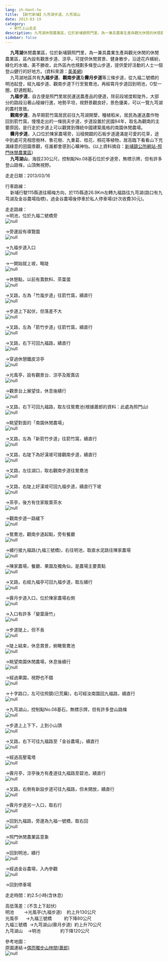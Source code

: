 ```yaml
---
lang: zh-Hant-tw
title: 【新竹新埔】九芎湖步道、九芎湖山
date: 2013-03-19
category: 
  - 新竹上山走走
description: 九芎湖休閒農業區，位於新埔鎮照門里，為一兼具農業生產與觀光休閒的休閒農業區，區內設有觀景步道、涼亭，可提供休閒賞景、健身散步，沿途花卉繽紛，綠化的水塘，美不勝收，此外區內也規劃多條登山步道，提供愛好活動的人士一個登山健行的好地方。(資料來源：[美美網](http://emmm.tw/L3_content.php?L3_id=3436)) 九芎湖地區共有九福步道、觀南步道及霽月步道等三條步道，從九福二號橋的明池起登，經九福步道、觀南步道下行至鴛鴦池，再經霄月步道回到明池，O型一圈，舒適輕鬆。 九福步道，自古便是照門里居民運送農產品的便道，除前段坡度較陡外，大部分的路段沿著山稜線行進，地勢平坦，視野景觀良好，景色優美，可以一覽九芎湖的農村景致。 觀南步道，為早期箭竹窩居民前往九芎湖開墾，種植稻米，居民為運送農作物回到箭竹窩，慢慢走出的一條挑夫步道，步道設置於民國84年，取名為觀南的主要原因，是行走於步道上可以觀賞到傳統中國建築風格的南園休閒農場。 霽月步道，入口位於陳家農場旁，沿稜開闢的石板步道邊滿是可愛的花草，途中到處可見相思樹林、魯花樹、九重葛、桂花、桐花等植物，居高臨下看看山下充滿綠意的田園景觀，任誰都會感到心曠神怡。(以上資料摘自：[新埔鎮公所網站-照門休閒農業區](http://www.sp.gov.tw/ch/05tourism/tou_02a_list.asp?cate_id=48)) 九芎湖山，海拔230公尺，控制點No.08基石位於步道旁，無標示牌，但有許多登山路條，山頂無視野。
sidebar: false
---
```


    **九芎湖**休閒農業區，位於新埔鎮照門里，為一兼具農業生產與觀光休閒的休閒農業區，區內設有觀景步道、涼亭，可提供休閒賞景、健身散步，沿途花卉繽紛，綠化的水塘，美不勝收，此外區內也規劃多條登山步道，提供愛好活動的人士一個登山健行的好地方。(資料來源：[美美網](http://emmm.tw/L3_content.php?L3_id=3436))  
    九芎湖地區共有**九福步道**、**觀南步道**及**霽月步道**等三條步道，從九福二號橋的明池起登，經九福步道、觀南步道下行至鴛鴦池，再經霄月步道回到明池，O型一圈，舒適輕鬆。  
    **九福步道**，自古便是照門里居民運送農產品的便道，除前段坡度較陡外，大部分的路段沿著山稜線行進，地勢平坦，視野景觀良好，景色優美，可以一覽九芎湖的農村景致。  
    **觀南步道**，為早期箭竹窩居民前往九芎湖開墾，種植稻米，居民為運送農作物回到箭竹窩，慢慢走出的一條挑夫步道，步道設置於民國84年，取名為觀南的主要原因，是行走於步道上可以觀賞到傳統中國建築風格的南園休閒農場。  
    **霽月步道**，入口位於陳家農場旁，沿稜開闢的石板步道邊滿是可愛的花草，途中到處可見相思樹林、魯花樹、九重葛、桂花、桐花等植物，居高臨下看看山下充滿綠意的田園景觀，任誰都會感到心曠神怡。(以上資料摘自：[新埔鎮公所網站-照門休閒農業區](http://www.sp.gov.tw/ch/05tourism/tou_02a_list.asp?cate_id=48))  
    **九芎湖山**，海拔230公尺，控制點No.08基石位於步道旁，無標示牌，但有許多登山路條，山頂無視野。

走走日期：2013/03/16

行車路線：  
    新埔行駛115縣道往楊梅方向，於115縣道26.9Km左轉九福路往九芎湖(路口有九芎湖及金谷農場指標)，過金谷農場後停車於私人停車場(計次收費30元)。

走走路線：  
→明池，位於九福二號橋旁  
![null](image/253191486_l.jpg)

→旁邊設有導覽圖  
![null](image/253191468_l.jpg)

→九福步道入口  
![null](image/253191488_l.jpg)

→一開始就上坡，略陡  
![null](image/253191491_l.jpg)

→休憩點，以前有賣飲料、茶葉蛋  
![null](image/253191495_l.jpg)

→叉路，左為「竹嵐步道」往箭竹窩，續直行  
![null](image/253191499_l.jpg)

→步道上下起伏，但落差不大  
![null](image/253191508_l.jpg)

→叉路，左為「箭竹步道」往箭竹窩，續直行  
![null](image/253191510_l.jpg)

→叉路，右下可回九福路，續直行  
![null](image/253191516_l.jpg)

→穿過休憩鐵皮涼亭  
![null](image/253191518_l.jpg)

→光風亭，設有觀景台、涼亭及販賣店  
![null](image/253191519_l.jpg)

→觀景台上展望佳，休息後續行  
![null](image/253191521_l.jpg)

→叉路，右下可回九福路，取左往鴛鴦池(根據蕭郎的資料：此處為照門山)  
![null](image/253191523_l.jpg)

→眺望對面的「南園休閒農場」  
![null](image/253191526_l.jpg)

→叉路，左為「新箭竹步道」往箭竹窩，續直行  
![null](image/253191532_l.jpg)

→叉路，右陡下為好漢坡可接觀南步道，續直行  
![null](image/253191537_l.jpg)

→叉路，左往湖口，取右觀南步道往鴛鴦池  
![null](image/253191544_l.jpg)

→叉路，右陡上好漢坡可回九福步道，續直行下坡  
![null](image/253191554_l.jpg)

→茶亭，後方有住家販賣茶水  
![null](image/253191559_l.jpg)

→觀南步道一路緩下  
![null](image/253191563_l.jpg)

→鴛鴦池，觀南步道起點，旁有餐廳  
![null](image/253191565_l.jpg)

→續行接九福路(九福三號橋)，右往明池，取直水泥路往陳家農場  
![null](image/253191569_l.jpg)

→陳家農場，餐廳、果園及獨角仙，是農場主要賣點  
![null](image/253191576_l.jpg)

→叉路，右經九福亭可回九福步道，取左續行  
![null](image/253191579_l.jpg)

→霽月步道入口，位於陳家農場右側  
![null](image/253191585_l.jpg)

→入口有許多「變葉唐竹」  
![null](image/253191595_l.jpg)

→步道陡上，但不長  
![null](image/253191592_l.jpg)

→陡上結束，休息賞景，俯瞰鴛鴦池  
![null](image/253191598_l.jpg)

→眺望南園休閒農場，休息後續行  
![null](image/253191601_l.jpg)

→經過果園，視野也不錯  
![null](image/253191603_l.jpg)

→十字路口，左可往照鏡(已荒蕪)，右可經汝南園回九福路，續直行  
![null](image/253191605_l.jpg)

→九芎湖山，控制點No.08基石，無標示牌，但有許多登山路條  
![null](image/253193185_l.jpg)

→步道上上下下，上到小山頭  
![null](image/253191611_l.jpg)

→叉路，右下可往九福路至「金谷農場」，續直行  
![null](image/253191614_l.jpg)

→經過高壓電塔  
![null](image/253191620_l.jpg)

→霽月亭，涼亭後方有產道往九福路至碧池，續直行  
![null](image/253191621_l.jpg)

→叉路，右側有新設步道可往九福路，但未開放，續直行  
![null](image/253191625_l.jpg)

→霽月步道另一入口，取右行  
![null](image/253191628_l.jpg)

→回到九福路，旁邊為九福一號橋，取右回  
![null](image/253191631_l.jpg)

→照門休閒農業區意象  
![null](image/253191636_l.jpg)

→回到明池，續行  
![null](image/253191641_l.jpg)

→經過金谷農場，入內參觀  
![null](image/253191643_l.jpg)

→回到停車場

走走時間：約2.5小時(含休息)

高低落差：(不含上下起伏)  
明池        →光風亭(九福步道)    約上升130公尺  
光風亭      →九福三號橋          約下降80公尺  
九福三號橋  →九芎湖山(霽月步道)  約上升70公尺  
九芎湖山    →明池                約下降120公尺

參考地圖：  
原圖連結→[偶而獨步山林間(蕭郎)](http://www.yougoipay.com/kenny/w700/index.htm)  
![null](image/253193218_l.jpg)
